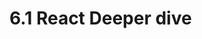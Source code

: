 <!-- 
create a react app that has a header component that takes a title as a prop and renders it inside a div. The top level App component renders 2 Headers
 -->


# 6.1 React Deeper dive

<!-- react returns, re-rendering, wrapper components, useEffect, useMemo, useCallback, useRef -->